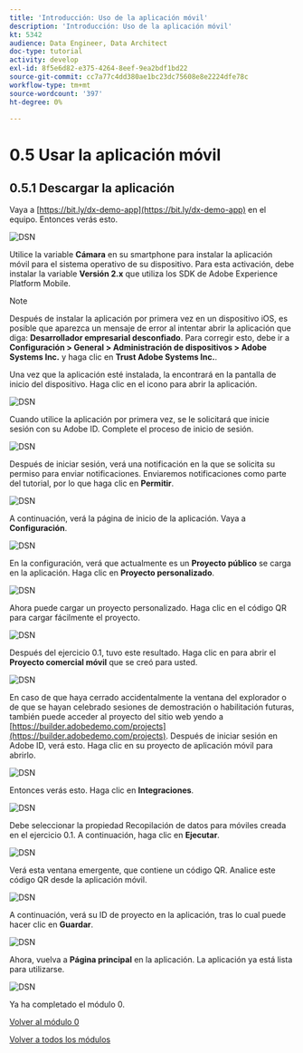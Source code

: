 ```yaml
---
title: 'Introducción: Uso de la aplicación móvil'
description: 'Introducción: Uso de la aplicación móvil'
kt: 5342
audience: Data Engineer, Data Architect
doc-type: tutorial
activity: develop
exl-id: 8f5e6d82-e375-4264-8eef-9ea2bdf1bd22
source-git-commit: cc7a77c4dd380ae1bc23dc75608e8e2224dfe78c
workflow-type: tm+mt
source-wordcount: '397'
ht-degree: 0%

---
```


# 0.5 Usar la aplicación móvil

## 0.5.1 Descargar la aplicación

Vaya a [https://bit.ly/dx-demo-app](https://bit.ly/dx-demo-app) en el equipo. Entonces verás esto.

![DSN](./images/mobileapp.png)

Utilice la variable **Cámara** en su smartphone para instalar la aplicación móvil para el sistema operativo de su dispositivo. Para esta activación, debe instalar la variable **Versión 2.x** que utiliza los SDK de Adobe Experience Platform Mobile.

>[!NOTE]
>
>Después de instalar la aplicación por primera vez en un dispositivo iOS, es posible que aparezca un mensaje de error al intentar abrir la aplicación que diga: **Desarrollador empresarial desconfiado**. Para corregir esto, debe ir a **Configuración > General > Administración de dispositivos > Adobe Systems Inc.** y haga clic en **Trust Adobe Systems Inc.**.

Una vez que la aplicación esté instalada, la encontrará en la pantalla de inicio del dispositivo. Haga clic en el icono para abrir la aplicación.

![DSN](./images/mobileappn1.png)

Cuando utilice la aplicación por primera vez, se le solicitará que inicie sesión con su Adobe ID. Complete el proceso de inicio de sesión.

![DSN](./images/mobileappn2.png)

Después de iniciar sesión, verá una notificación en la que se solicita su permiso para enviar notificaciones. Enviaremos notificaciones como parte del tutorial, por lo que haga clic en **Permitir**.

![DSN](./images/mobileappn3.png)

A continuación, verá la página de inicio de la aplicación. Vaya a **Configuración**.

![DSN](./images/mobileappn4.png)

En la configuración, verá que actualmente es un **Proyecto público** se carga en la aplicación. Haga clic en **Proyecto personalizado**.

![DSN](./images/mobileappn5.png)

Ahora puede cargar un proyecto personalizado. Haga clic en el código QR para cargar fácilmente el proyecto.

![DSN](./images/mobileappn6.png)

Después del ejercicio 0.1, tuvo este resultado. Haga clic en para abrir el **Proyecto comercial móvil** que se creó para usted.

![DSN](./images/dsn5b.png)

En caso de que haya cerrado accidentalmente la ventana del explorador o de que se hayan celebrado sesiones de demostración o habilitación futuras, también puede acceder al proyecto del sitio web yendo a [https://builder.adobedemo.com/projects](https://builder.adobedemo.com/projects). Después de iniciar sesión en Adobe ID, verá esto. Haga clic en su proyecto de aplicación móvil para abrirlo.

![DSN](./images/web8a.png)

Entonces verás esto. Haga clic en **Integraciones**.

![DSN](./images/web8aa.png)

Debe seleccionar la propiedad Recopilación de datos para móviles creada en el ejercicio 0.1. A continuación, haga clic en **Ejecutar**.

![DSN](./images/web8b.png)

Verá esta ventana emergente, que contiene un código QR. Analice este código QR desde la aplicación móvil.

![DSN](./images/web8c.png)

A continuación, verá su ID de proyecto en la aplicación, tras lo cual puede hacer clic en **Guardar**.

![DSN](./images/mobileappn7.png)

Ahora, vuelva a **Página principal** en la aplicación. La aplicación ya está lista para utilizarse.

![DSN](./images/mobileappn8.png)

Ya ha completado el módulo 0.

[Volver al módulo 0](./getting-started.md)

[Volver a todos los módulos](./../../overview.md)

